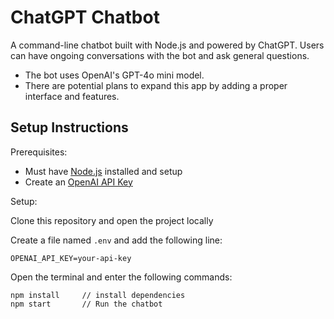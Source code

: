 # ChatGPT Chatbot

A command-line chatbot built with Node.js and powered by ChatGPT. Users can have ongoing conversations with the bot and ask general questions.

- The bot uses OpenAI's GPT-4o mini model.
- There are potential plans to expand this app by adding a proper interface and features.

## Setup Instructions

Prerequisites:

- Must have [Node.js](https://nodejs.org/en/download) installed and setup
- Create an [OpenAI API Key](https://platform.openai.com/docs/quickstart)

Setup:

Clone this repository and open the project locally

Create a file named `.env` and add the following line:

```
OPENAI_API_KEY=your-api-key
```

Open the terminal and enter the following commands:

```
npm install     // install dependencies
npm start       // Run the chatbot
```
